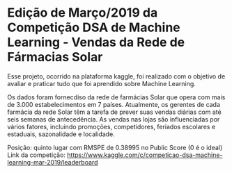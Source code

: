 # Edição de Março/2019 da Competição DSA de Machine Learning - Vendas da Rede de Fármacias Solar

Esse projeto, ocorrido na plataforma kaggle, foi realizado com o objetivo de avaliar e praticar tudo que foi aprendido sobre Machine Learning.

Os dados foram fornecdiso da rede de farmácias Solar que opera com mais de 3.000 estabelecimentos em 7 países. Atualmente, os gerentes de cada farmácia da rede Solar têm a tarefa de prever suas vendas diárias com até seis semanas de antecedência. As vendas nas lojas são influenciadas por vários fatores, incluindo promoções, competidores, feriados escolares e estaduais, sazonalidade e localidade. 

Posição: quinto lugar com RMSPE de 0.38995 no Public Score (0 é o ideal)
Link da competição: https://www.kaggle.com/c/competicao-dsa-machine-learning-mar-2019/leaderboard

